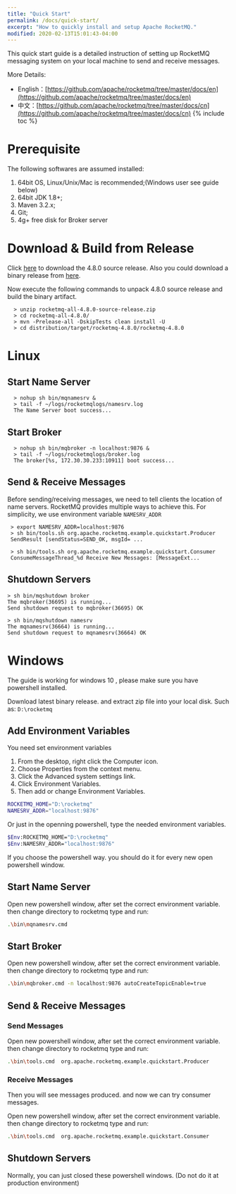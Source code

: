 ```yaml
---
title: "Quick Start"
permalink: /docs/quick-start/
excerpt: "How to quickly install and setup Apache RocketMQ."
modified: 2020-02-13T15:01:43-04:00
---
```


This quick start guide is a detailed instruction of setting up RocketMQ messaging system on your local machine to send 
and receive messages.

More Details:
* English：[https://github.com/apache/rocketmq/tree/master/docs/en](https://github.com/apache/rocketmq/tree/master/docs/en)
* 中文：[https://github.com/apache/rocketmq/tree/master/docs/cn](https://github.com/apache/rocketmq/tree/master/docs/cn)
{% include toc %}

# Prerequisite

   The following softwares are assumed installed:
   1. 64bit OS, Linux/Unix/Mac is recommended;(Windows user see guide below)
   1. 64bit JDK 1.8+; 
   1. Maven 3.2.x;
   1. Git;
   1. 4g+ free disk for Broker server

# Download & Build from Release

Click [here](https://www.apache.org/dyn/closer.cgi?path=rocketmq/4.8.0/rocketmq-all-4.8.0-source-release.zip) to download the 4.8.0 source release. Also you could download a binary release from [here](https://www.apache.org/dyn/closer.cgi?path=rocketmq/4.8.0/rocketmq-all-4.8.0-bin-release.zip).

Now execute the following commands to unpack 4.8.0 source release and build the binary artifact.

```shell
  > unzip rocketmq-all-4.8.0-source-release.zip
  > cd rocketmq-all-4.8.0/
  > mvn -Prelease-all -DskipTests clean install -U
  > cd distribution/target/rocketmq-4.8.0/rocketmq-4.8.0
```
# Linux 
 
## Start Name Server

```shell
  > nohup sh bin/mqnamesrv &
  > tail -f ~/logs/rocketmqlogs/namesrv.log
  The Name Server boot success...
```  

## Start Broker

```shell 
  > nohup sh bin/mqbroker -n localhost:9876 &
  > tail -f ~/logs/rocketmqlogs/broker.log 
  The broker[%s, 172.30.30.233:10911] boot success...
```


## Send & Receive Messages

Before sending/receiving messages, we need to tell clients the location of name servers. RocketMQ provides multiple ways to achieve this. For simplicity, we use environment variable `NAMESRV_ADDR`

```shell
 > export NAMESRV_ADDR=localhost:9876
 > sh bin/tools.sh org.apache.rocketmq.example.quickstart.Producer
 SendResult [sendStatus=SEND_OK, msgId= ...

 > sh bin/tools.sh org.apache.rocketmq.example.quickstart.Consumer
 ConsumeMessageThread_%d Receive New Messages: [MessageExt...
```

## Shutdown Servers

```shell
> sh bin/mqshutdown broker
The mqbroker(36695) is running...
Send shutdown request to mqbroker(36695) OK

> sh bin/mqshutdown namesrv
The mqnamesrv(36664) is running...
Send shutdown request to mqnamesrv(36664) OK
```


# Windows 

The guide is working for windows 10 , please make sure you have powershell installed.

Download latest binary release. and extract zip file into your local disk. Such as: `D:\rocketmq`

## Add Environment Variables

You need set environment variables
1. From the desktop, right click the Computer icon.
2. Choose Properties from the context menu.
3. Click the Advanced system settings link.
4. Click Environment Variables. 
5. Then add or change Environment Variables.

```bash
ROCKETMQ_HOME="D:\rocketmq"
NAMESRV_ADDR="localhost:9876"
```

Or just in the openning powershell, type the needed environment variables.

```bash
$Env:ROCKETMQ_HOME="D:\rocketmq"
$Env:NAMESRV_ADDR="localhost:9876"
```

If you choose the powershell way. you should do it for every new open powershell window.

## Start Name Server

Open new powershell window, after set the correct environment variable. then change directory to rocketmq type and run:

```bash
.\bin\mqnamesrv.cmd
```

## Start Broker

Open new powershell window, after set the correct environment variable. then change directory to rocketmq type and run:

```bash
.\bin\mqbroker.cmd -n localhost:9876 autoCreateTopicEnable=true
```

## Send & Receive Messages

### Send Messages

Open new powershell window, after set the correct environment variable. then change directory to rocketmq type and run:

```bash
.\bin\tools.cmd  org.apache.rocketmq.example.quickstart.Producer
```
### Receive Messages

Then you will see messages produced. and now we can try consumer messages.

Open new powershell window, after set the correct environment variable. then change directory to rocketmq type and run:


```bash
.\bin\tools.cmd  org.apache.rocketmq.example.quickstart.Consumer
```

## Shutdown Servers

Normally, you can just closed these powershell windows. (Do not do it at production environment)
